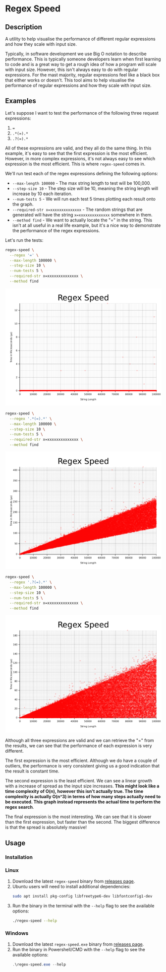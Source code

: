 # Regex Speed


## Description
A utility to help visualise the performance of different regular expressions and how they scale with input size.

Typically, in software development we use Big O notation to describe performance. This is typically someone developers learn when first learning to code and is a great way to get a rough idea of how a program will scale with input size. However, this isn't always easy to do with regular expressions. For the mast majority, regular expressions feel like a black box that either works or doesn't. This tool aims to help visualise the performance of regular expressions and how they scale with input size.


## Examples

Let's suppose I want to test the performance of the following three request expressions:

1. `=`
2. `.*(=).*`
3. `.?(=).*`

All of these expressions are valid, and they all do the same thing. In this example, it's easy to see that the first expression is the most efficient. However, in more complex expressions, it's not always easy to see which expression is the most efficient. This is where `regex-speed` comes in.

We'll run test each of the regex expressions defining the following options:

* `--max-length 100000` - The max string length to test will be 100,000.
* `--step-size 10` - The step size will be 10, meaning the string length will increase by 10 each iteration.
* `--num-tests 5` - We will run each test 5 times plotting each result onto the graph.
* `--required-str x=xxxxxxxxxxxxxx` - The random strings that are generated will have the string `x=xxxxxxxxxxxxxx` somewhere in them.
* `--method find` - We want to actually locate the "=" in the string. This isn't at all useful in a real life example, but it's a nice way to demonstrate the performance of the regex expressions.

Let's run the tests:

```bash
regex-speed \
  --regex '=' \
  --max-length 100000 \
  --step-size 10 \
  --num-tests 5 \
  --required-str x=xxxxxxxxxxxxxx \
  --method find
```

![Example 1 results](./docs/examples/img/example-test-1.png)

```bash
regex-speed \
  --regex '.*(=).*' \
  --max-length 100000 \
  --step-size 10 \
  --num-tests 5 \
  --required-str x=xxxxxxxxxxxxxx \
  --method find
```

![Example 2 results](./docs/examples/img/example-test-2.png)

```bash
regex-speed \
  --regex '.?(=).*' \
  --max-length 100000 \
  --step-size 10 \
  --num-tests 5 \
  --required-str x=xxxxxxxxxxxxxx \
  --method find
```

![Example 3 results](./docs/examples/img/example-test-3.png)

Although all three expressions are valid and we can retrieve the "=" from the results, we can see that the performance of each expression is very different.

The first expression is the most efficient. Although we do have a couple of outliers, the performance is very consistent giving us a good indication that the result is constant time.

The second expression is the least efficient. We can see a linear growth with a increase of spread as the input size increases. **This might look like a time complexity of O(n), however this isn't actually true. The time complexity is actually O(n^3) in terms of how many steps actually need to be executed. This graph instead represents the actual time to perform the regex search**.

The final expression is the most interesting. We can see that it is slower than the first expression, but faster than the second. The biggest difference is that the spread is absolutely massive!

## Usage

### Installation

### Linux

1. Download the latest `regex-speed` binary from [releases page](https://github.com/Salaah01/regex-benchmark/releases).
2. Ubuntu users will need to install additional dependencies:
    ```bash
    sudo apt install pkg-config libfreetype6-dev libfontconfig1-dev
    ```
3. Run the binary in the terminal with the `--help` flag to see the available options:
    ```bash
    ./regex-speed --help
    ```

### Windows

1. Download the latest `regex-speed.exe` binary from [releases page](https://github.com/Salaah01/regex-benchmark/releases).
2. Run the binary in Powershell/CMD with the `--help` flag to see the available options:
    ```powershell
    .\regex-speed.exe --help
    ```

